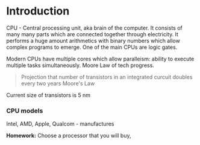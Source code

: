 
# Introduction

CPU - Central processing unit, aka brain of the computer. It consists of many many parts which are connected together through electricity. It performs a huge amount arithmetics with binary numbers which allow complex programs to emerge. One of the main CPUs are logic gates.

Modern CPUs have multiple cores which allow paralleism: ability to execute multiple tasks simultaneously. Moore Law of tech progress.


>Projection that number of transistors in an integrated curcuit doubles every two years
> Moore's Law

Current size of transistors is 5 nm

### CPU models

Intel, AMD, Apple, Qualcom - manufactures

**Homework:**
Choose a processor that you will buy,